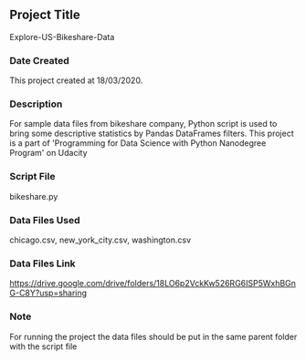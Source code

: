 ## Project Title
Explore-US-Bikeshare-Data

### Date Created
This project created at 18/03/2020.

### Description
For sample data files from bikeshare company, Python script is used to bring some descriptive statistics by Pandas DataFrames filters.
This project is a part of 'Programming for Data Science with Python Nanodegree Program' on Udacity

### Script File
bikeshare.py

### Data Files Used
chicago.csv, new_york_city.csv, washington.csv

### Data Files Link
https://drive.google.com/drive/folders/18LO6p2VckKw526RG6ISP5WxhBGnG-C8Y?usp=sharing

### Note
For running the project the data files should be put in the same parent folder with the script file
